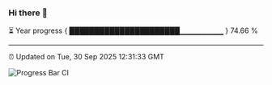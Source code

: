 ### Hi there 👋

⏳ Year progress { ██████████████████████▁▁▁▁▁▁▁▁ } 74.66 %

---

⏰ Updated on Tue, 30 Sep 2025 12:31:33 GMT

![Progress Bar CI](https://github.com/liununu/liununu/workflows/Progress%20Bar%20CI/badge.svg)

